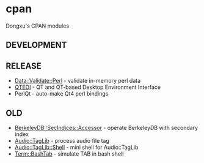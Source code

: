 cpan
====

Dongxu's CPAN modules

## DEVELOPMENT

## RELEASE

* [Data::Validate::Perl](http://search.cpan.org/perldoc?Data::Validate::Perl) - validate in-memory perl data
* [QTEDI](http://wiki.github.com/dxma/cpan/qt-and-qt-based-desktop-environment-interface) - QT and QT-based Desktop Environment Interface
* PerlQt - auto-make Qt4 perl bindings

## OLD

* [BerkeleyDB::SecIndices::Accessor](http://search.cpan.org/perldoc?BerkeleyDB::SecIndices::Accessor) - operate BerkeleyDB with secondary index
* [Audio::TagLib](http://search.cpan.org/perldoc?Audio::TagLib) - process audio file tag
* [Audio::TagLib::Shell](http://search.cpan.org/perldoc?Audio::TagLib::Shell) - mini shell for Audio::TagLib
* [Term::BashTab](http://search.cpan.org/perldoc?Term::BashTab) - simulate TAB in bash shell
